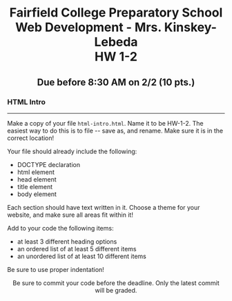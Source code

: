 <h1 align="center">
    Fairfield College Preparatory School<br>
    Web Development - Mrs. Kinskey-Lebeda<br>
    HW 1-2
</h1>

<h2 align="center">
    Due before 8:30 AM on 2/2 (10 pts.)
</h2>

### HTML Intro

---

Make a copy of your file `html-intro.html`. Name it to be HW-1-2. The easiest way to do this is to file -- save as, and rename. Make sure it is in the correct location!

Your file should already include the following:

* DOCTYPE declaration
* html element
* head element
* title element
* body element

Each section should have text written in it. Choose a theme for your website, and make sure all areas fit within it!

Add to your code the following items:
* at least 3 different heading options
* an ordered list of at least 5 different items
* an unordered list of at least 10 different items

Be sure to use proper indentation!

<p align="center">	Be sure to commit your code before the deadline. Only the latest commit will be graded.</p>
